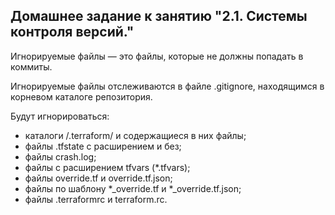 ## Домашнее задание к занятию "2.1. Системы контроля версий."

Игнорируемые файлы — это файлы, которые не должны попадать в коммиты. 

Игнорируемые файлы отслеживаются в файле .gitignore, находящимся в корневом каталоге репозитория. 

Будут игнорироваться:
- каталоги /.terraform/ и содержащиеся в них файлы;
- файлы .tfstate с расширением и без;
- файлы crash.log;
- файлы с расширением tfvars (*.tfvars);
- файлы override.tf и override.tf.json;
- файлы по шаблону *_override.tf и *_override.tf.json;
- файлы .terraformrc и terraform.rc.

